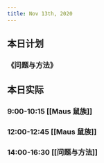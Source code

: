 ```yaml
---
title: Nov 13th, 2020
---
```


## 本日计划
### 《问题与方法》
###
## 本日实际
### 9:00-10:15 [[Maus 鼠族]]
### 12:00-12:45 [[Maus 鼠族]]
### 14:00-16:30 [[问题与方法]]
### 
